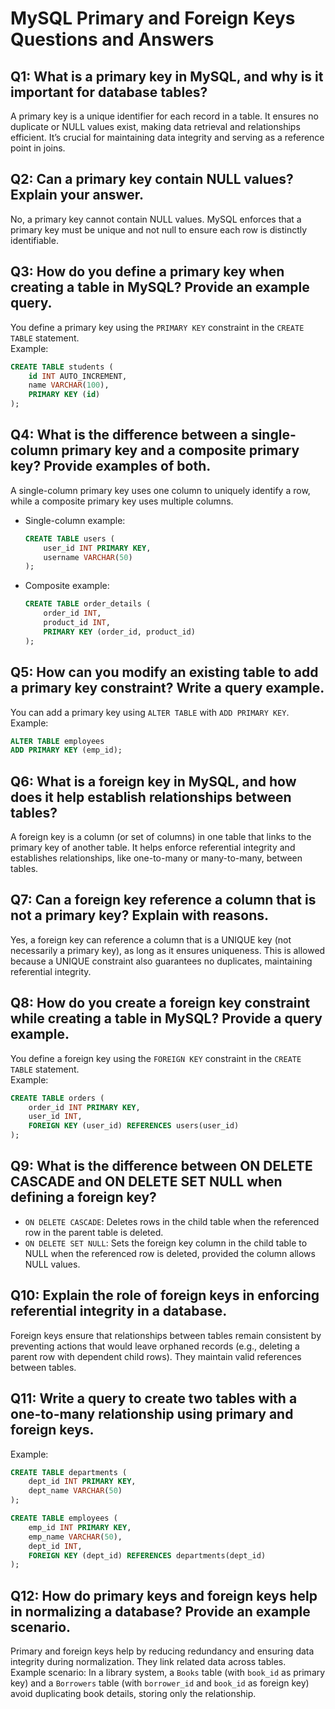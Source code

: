 # MySQL Primary and Foreign Keys Questions and Answers

## Q1: What is a primary key in MySQL, and why is it important for database tables?

A primary key is a unique identifier for each record in a table. It ensures no duplicate or NULL values exist, making data retrieval and relationships efficient. It’s crucial for maintaining data integrity and serving as a reference point in joins.

## Q2: Can a primary key contain NULL values? Explain your answer.

No, a primary key cannot contain NULL values. MySQL enforces that a primary key must be unique and not null to ensure each row is distinctly identifiable.

## Q3: How do you define a primary key when creating a table in MySQL? Provide an example query.

You define a primary key using the `PRIMARY KEY` constraint in the `CREATE TABLE` statement.  
Example:

```sql
CREATE TABLE students (
    id INT AUTO_INCREMENT,
    name VARCHAR(100),
    PRIMARY KEY (id)
);
```

## Q4: What is the difference between a single-column primary key and a composite primary key? Provide examples of both.

A single-column primary key uses one column to uniquely identify a row, while a composite primary key uses multiple columns.

- Single-column example:
  ```sql
  CREATE TABLE users (
      user_id INT PRIMARY KEY,
      username VARCHAR(50)
  );
  ```
- Composite example:
  ```sql
  CREATE TABLE order_details (
      order_id INT,
      product_id INT,
      PRIMARY KEY (order_id, product_id)
  );
  ```

## Q5: How can you modify an existing table to add a primary key constraint? Write a query example.

You can add a primary key using `ALTER TABLE` with `ADD PRIMARY KEY`.  
Example:

```sql
ALTER TABLE employees
ADD PRIMARY KEY (emp_id);
```

## Q6: What is a foreign key in MySQL, and how does it help establish relationships between tables?

A foreign key is a column (or set of columns) in one table that links to the primary key of another table. It helps enforce referential integrity and establishes relationships, like one-to-many or many-to-many, between tables.

## Q7: Can a foreign key reference a column that is not a primary key? Explain with reasons.

Yes, a foreign key can reference a column that is a UNIQUE key (not necessarily a primary key), as long as it ensures uniqueness. This is allowed because a UNIQUE constraint also guarantees no duplicates, maintaining referential integrity.

## Q8: How do you create a foreign key constraint while creating a table in MySQL? Provide a query example.

You define a foreign key using the `FOREIGN KEY` constraint in the `CREATE TABLE` statement.  
Example:

```sql
CREATE TABLE orders (
    order_id INT PRIMARY KEY,
    user_id INT,
    FOREIGN KEY (user_id) REFERENCES users(user_id)
);
```

## Q9: What is the difference between ON DELETE CASCADE and ON DELETE SET NULL when defining a foreign key?

- `ON DELETE CASCADE`: Deletes rows in the child table when the referenced row in the parent table is deleted.
- `ON DELETE SET NULL`: Sets the foreign key column in the child table to NULL when the referenced row is deleted, provided the column allows NULL values.

## Q10: Explain the role of foreign keys in enforcing referential integrity in a database.

Foreign keys ensure that relationships between tables remain consistent by preventing actions that would leave orphaned records (e.g., deleting a parent row with dependent child rows). They maintain valid references between tables.

## Q11: Write a query to create two tables with a one-to-many relationship using primary and foreign keys.

Example:

```sql
CREATE TABLE departments (
    dept_id INT PRIMARY KEY,
    dept_name VARCHAR(50)
);

CREATE TABLE employees (
    emp_id INT PRIMARY KEY,
    emp_name VARCHAR(50),
    dept_id INT,
    FOREIGN KEY (dept_id) REFERENCES departments(dept_id)
);
```

## Q12: How do primary keys and foreign keys help in normalizing a database? Provide an example scenario.

Primary and foreign keys help by reducing redundancy and ensuring data integrity during normalization. They link related data across tables.  
Example scenario: In a library system, a `Books` table (with `book_id` as primary key) and a `Borrowers` table (with `borrower_id` and `book_id` as foreign key) avoid duplicating book details, storing only the relationship.
